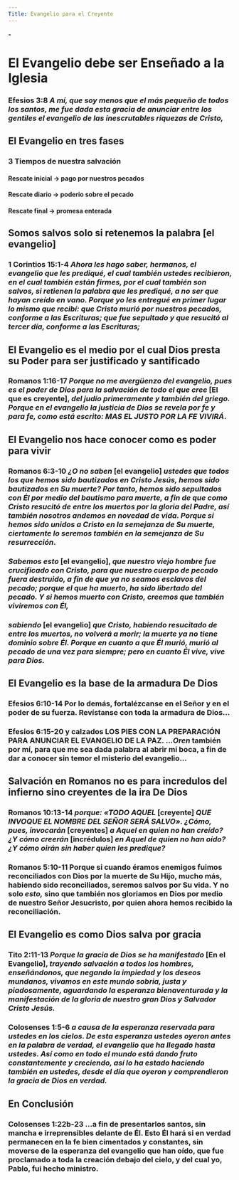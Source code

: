 ```yaml
---
Title: Evangelio para el Creyente
---
```

___-___
# El Evangelio debe ser Enseñado a la Iglesia

### Efesios 3:8 *A mí, que soy menos que el más pequeño de todos los santos, me fue dada esta gracia de anunciar entre los gentiles **el evangelio de las inescrutables riquezas de Cristo**,*

## El Evangelio en tres fases

### 3 Tiempos de nuestra salvación

#### Rescate inicial -> pago por nuestros pecados

#### Rescate diario -> poderio sobre el pecado

#### Rescate final -> promesa enterada


## Somos salvos solo si retenemos la palabra [el evangelio]

### 1 Corintios 15:1-4 *Ahora les hago saber, hermanos, el evangelio que les prediqué, el cual también ustedes recibieron, en el cual también están firmes, por el cual también **son salvos**, **si retienen la palabra que les prediqué**, a no ser que hayan creído en vano. Porque yo les entregué en primer lugar lo mismo que recibí: que Cristo murió por nuestros pecados, conforme a las Escrituras; que fue sepultado y que resucitó al tercer día, conforme a las Escrituras;*

## El Evangelio es el medio por el cual Dios presta su Poder para ser justificado y santificado

### Romanos 1:16-17 *Porque no me avergüenzo del evangelio, pues **es el poder de Dios para la salvación** de todo el que cree* [El que es creyente], *del judío primeramente y también del griego. Porque en el evangelio la justicia de Dios se revela por fe y **para fe**, como está escrito: MAS EL JUSTO POR LA FE **VIVIRÁ***.

## El Evangelio nos hace conocer como es poder para vivir

### Romanos 6:3-10 *¿O **no saben*** [el evangelio] *ustedes que todos los que hemos sido bautizados en Cristo Jesús, hemos sido bautizados en Su muerte? Por tanto, hemos sido sepultados con Él por medio del bautismo para muerte, a fin de que como Cristo resucitó de entre los muertos por la gloria del Padre, así también nosotros andemos en novedad de vida. Porque si hemos sido unidos a Cristo en la semejanza de Su **muerte**, ciertamente lo seremos también en la semejanza de Su **resurrección***. 

### ***Sabemos esto*** [el evangelio], *que nuestro viejo hombre fue crucificado con Cristo, para que nuestro cuerpo de pecado fuera destruido, a fin de que ya no seamos esclavos del pecado; porque el que ha muerto, ha sido libertado del pecado. Y si hemos muerto con Cristo, creemos que también viviremos con Él,* 

### ***sabiendo*** [el evangelio] *que Cristo, habiendo resucitado de entre los muertos, no volverá a morir; la muerte ya no tiene dominio sobre Él. Porque en cuanto a que Él murió, murió al pecado de una vez para siempre; pero en cuanto Él vive, vive para Dios.*

## El Evangelio es la base de la armadura De Dios

### Efesios 6:10-14 Por lo demás, fortalézcanse en el Señor y en el poder de su fuerza. Revístanse con toda la armadura de Dios...

### Efesios 6:15-20 y calzados LOS PIES CON LA PREPARACIÓN **PARA ANUNCIAR EL EVANGELIO DE LA PAZ**. ...*Oren* también por mí, para que me sea dada palabra al abrir mi boca, a fin de dar a conocer sin temor el misterio del evangelio...

## Salvación en Romanos no es para incredulos del infierno sino creyentes de la ira De Dios

### Romanos 10:13-14 *porque: «TODO AQUEL* [creyente] *QUE INVOQUE EL NOMBRE DEL SEÑOR SERÁ SALVO». ¿Cómo, pues, invocarán* [creyentes] *a Aquel en quien no han creído? ¿Y cómo creerán* [incrédulos] *en Aquel de quien no han oído? ¿Y cómo oirán sin haber quien les predique?*

### Romanos 5:10-11 Porque si cuando éramos enemigos fuimos reconciliados con Dios por la muerte de Su Hijo, mucho más, habiendo sido reconciliados, **seremos salvos** por Su vida. Y no solo *esto,* sino que también nos gloriamos en Dios por medio de nuestro Señor Jesucristo, por quien ahora hemos recibido la reconciliación.

## El Evangelio es como Dios salva por gracia

### Tito 2:11-13 *Porque la gracia de Dios se ha manifestado* [En el Evangelio], *trayendo salvación a todos los hombres, enseñándonos, que negando la impiedad y los deseos mundanos, vivamos en este mundo sobria, justa y piadosamente, aguardando la esperanza bienaventurada y la manifestación de la gloria de nuestro gran Dios y Salvador Cristo Jesús.*

### Colosenses 1:5-6 *a causa de la esperanza reservada para ustedes en los cielos. De esta esperanza ustedes oyeron antes en la palabra de verdad, el evangelio que ha llegado hasta ustedes. Así como en todo el mundo está dando fruto constantemente y creciendo, así lo ha estado haciendo también en ustedes, desde el día que **oyeron y comprendieron la gracia de Dios en verdad**.*

## En Conclusión

### Colosenses 1:22b-23 ...a fin de presentarlos santos, sin mancha e irreprensibles delante de Él. Esto Él hará **si en verdad permanecen en la fe bien cimentados y constantes, sin moverse de la esperanza del evangelio** que han oído, que fue proclamado a toda la creación debajo del cielo, y del cual yo, Pablo, fui hecho ministro.